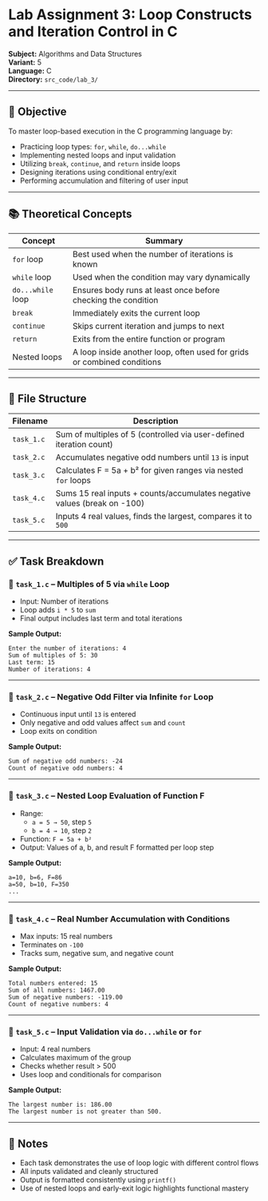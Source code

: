 # Lab Assignment 3: Loop Constructs and Iteration Control in C  
**Subject:** Algorithms and Data Structures  
**Variant:** 5  
**Language:** C  
**Directory:** `src_code/lab_3/`

---

## 🎯 Objective  
To master loop-based execution in the C programming language by:
- Practicing loop types: `for`, `while`, `do...while`  
- Implementing nested loops and input validation  
- Utilizing `break`, `continue`, and `return` inside loops  
- Designing iterations using conditional entry/exit  
- Performing accumulation and filtering of user input

---

## 📚 Theoretical Concepts  

| Concept             | Summary                                                                 |
|---------------------|-------------------------------------------------------------------------|
| `for` loop           | Best used when the number of iterations is known                        |
| `while` loop         | Used when the condition may vary dynamically                            |
| `do...while` loop    | Ensures body runs at least once before checking the condition           |
| `break`              | Immediately exits the current loop                                      |
| `continue`           | Skips current iteration and jumps to next                              |
| `return`             | Exits from the entire function or program                               |
| Nested loops         | A loop inside another loop, often used for grids or combined conditions |

---

## 📂 File Structure  

| Filename         | Description                                                               |
|------------------|---------------------------------------------------------------------------|
| `task_1.c`        | Sum of multiples of 5 (controlled via user-defined iteration count)       |
| `task_2.c`        | Accumulates negative odd numbers until `13` is input                      |
| `task_3.c`        | Calculates F = 5a + b² for given ranges via nested `for` loops            |
| `task_4.c`        | Sums 15 real inputs + counts/accumulates negative values (break on -100) |
| `task_5.c`        | Inputs 4 real values, finds the largest, compares it to `500`             |

---

## ✅ Task Breakdown

### 🔹 `task_1.c` – Multiples of 5 via `while` Loop  
- Input: Number of iterations  
- Loop adds `i * 5` to `sum`  
- Final output includes last term and total iterations

**Sample Output:**  
```
Enter the number of iterations: 4  
Sum of multiples of 5: 30  
Last term: 15  
Number of iterations: 4
```

---

### 🔹 `task_2.c` – Negative Odd Filter via Infinite `for` Loop  
- Continuous input until `13` is entered  
- Only negative and odd values affect `sum` and `count`  
- Loop exits on condition

**Sample Output:**  
```
Sum of negative odd numbers: -24  
Count of negative odd numbers: 4
```

---

### 🔹 `task_3.c` – Nested Loop Evaluation of Function F  
- Range:  
  - `a = 5 → 50`, step `5`  
  - `b = 4 → 10`, step `2`  
- Function: `F = 5a + b²`  
- Output: Values of a, b, and result F formatted per loop step

**Sample Output:**
```
a=10, b=6, F=86  
a=50, b=10, F=350  
...
```

---

### 🔹 `task_4.c` – Real Number Accumulation with Conditions  
- Max inputs: 15 real numbers  
- Terminates on `-100`  
- Tracks sum, negative sum, and negative count

**Sample Output:**
```
Total numbers entered: 15  
Sum of all numbers: 1467.00  
Sum of negative numbers: -119.00  
Count of negative numbers: 4
```

---

### 🔹 `task_5.c` – Input Validation via `do...while` or `for`  
- Input: 4 real numbers  
- Calculates maximum of the group  
- Checks whether result > 500  
- Uses loop and conditionals for comparison

**Sample Output:**
```
The largest number is: 186.00  
The largest number is not greater than 500.
```

---

## 📎 Notes  
- Each task demonstrates the use of loop logic with different control flows  
- All inputs validated and cleanly structured  
- Output is formatted consistently using `printf()`  
- Use of nested loops and early-exit logic highlights functional mastery
